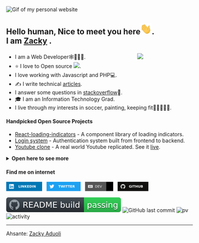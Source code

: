  <!--
**hane-smitter/hane-smitter** is a ✨ _special_ ✨ repository because its `README.md` (this file) appears on your GitHub profile.
-->

<!-- ![Website](https://i.imgur.com/O6LdF7h.gif) -->
<img height="192" width="400" src="https://raw.githubusercontent.com/hane-smitter/hane-smitter/assets/assets/site.gif" alt="Gif of my personal website" align="center" />

<h2 align="left">Hello human, Nice to meet you here<img src="https://raw.githubusercontent.com/hane-smitter/hane-smitter/assets/assets/hi.gif" height="30" />.<br />I am <a href="https://www.linkedin.com/in/zacky-aduoli" target="_blank" rel="noopener noreferrer">Zacky</a> .
 
<a href="https://github.com/hane-smitter"><img align='right' src='https://i.imgur.com/gPfOmx5.gif' width='150'></a></h2>

- I am a Web Developer🕸️👨🏽‍🔧.
- ⭐ I love to Open source <img src="https://media.giphy.com/media/WUlplcMpOCEmTGBtBW/giphy.gif" width="30" />.
- I love working with Javascript and PHP💻.
- ✍️ I write technical [articles](https://dev.to/smitterhane).
- I answer some questions in [stackoverflow](https://stackoverflow.com/users/11966906/hane-smitter)📜.
- 🎓 I am an Information Technology Grad.
- I live through my interests in soccer, painting, keeping fit🤸‍♂️🏋🏽‍♂️.

#### Handpicked Open Source Projects

- [React-loading-indicators](https://github.com/hane-smitter/react-loading-indicator) - A component library of loading indicators.
- [Login system](https://github.com/hane-smitter/MERN_login_system) - Authentication system built from frontend to backend.
- [Youtube clone](https://github.com/hane-smitter/youtube_clone) - A real world Youtube replicated. See it [live](https://yt-mimic.web.app).

<details>
  <summary><strong>Open here to see more</strong></summary>

<h4>Handpicked Articles</h4>

<ul>
<li><a href="https://dev.to/smitterhane/turn-around-your-git-mistakes-in-17-ways-2mn1">Different techniques to fix your git mistakes.</a></li>
<li><a href="https://dev.to/smitterhane/git-pull-vs-git-fetch-66m"><strong>Git pull</strong> and <strong>Git fetch</strong>. What is the difference?</a></li>
<li><a href="https://dev.to/smitterhane/avoid-relative-path-import-hell-in-react-36in">How to avoid deep relative import paths in a create-react-app application.</a></li>
<li><a href="https://dev.to/smitterhane/difference-between-joins-and-foreign-key-in-dbms-2o44">Understand the difference between <em>foreign key</em> and <em>joins</em> in a relational database.</a></li>
</ul>

<h4>Toolkit (Languages and Tools)</h4>

<p>
  <code><img height="25" src="https://raw.githubusercontent.com/hane-smitter/hane-smitter/assets/assets/javascript.png" alt="JavaScript logo" title="JavaScript"></code>
  <code><img height="25" src="https://raw.githubusercontent.com/hane-smitter/hane-smitter/assets/assets/php.png" alt="PHP logo" title="PHP"></code>
  <code><img height="25" src="https://raw.githubusercontent.com/hane-smitter/hane-smitter/assets/assets/html-5.png" alt="HTML5 logo" title="HTML5"></code>
  <code><img height="25" src="https://raw.githubusercontent.com/hane-smitter/hane-smitter/assets/assets/css-3.png" alt="CSS logo" title="CSS 3"></code>
  <code><img height="25" src="https://raw.githubusercontent.com/hane-smitter/hane-smitter/assets/assets/sass-lang.png" alt="Sass logo" title="Sass Lang"></code>
  <code><img height="25" src="https://raw.githubusercontent.com/hane-smitter/hane-smitter/assets/assets/nodejs-1.png" alt="Node.js logo" title="Node.js"></code>
  <code><img height="25" src="https://raw.githubusercontent.com/hane-smitter/hane-smitter/assets/assets/laravel.png" alt="Laravel logo" title="Laravel"></code>
  <code><img height="26" src="https://raw.githubusercontent.com/hane-smitter/hane-smitter/assets/assets/sql.png" alt="SQL logo" title="SQL"></code>
  <code><img height="25" src="https://raw.githubusercontent.com/hane-smitter/hane-smitter/assets/assets/mongodb-2.png" alt="Mongo DB" title="Mongo DB"></code>
  <code><img height="25" src="https://raw.githubusercontent.com/hane-smitter/hane-smitter/assets/assets/devops.png" alt="Devops logo" title="CI/CD"></code>
  <code><img height="25" src="https://raw.githubusercontent.com/hane-smitter/hane-smitter/assets/assets/git-logo.png" alt="Git logo" title="Git version control"></code>
  <code><img height="22" src="https://raw.githubusercontent.com/hane-smitter/hane-smitter/assets/assets/terminal-1.png" alt="Unix terminal image" title="Command line"></code>
  <code><img height="25" src="https://raw.githubusercontent.com/hane-smitter/hane-smitter/assets/assets/visual-studio-code.png" alt="Visual Code Studio" title="VS Code"></code>
  <code><img height="25" src="https://raw.githubusercontent.com/hane-smitter/hane-smitter/assets/assets/trello-logo.png" alt="Trello" title="Trello board"></code>
</p>

<br />

<a href="https://github.com/hane-smitter?tab=repositories" >
<img src="https://github-readme-stats.vercel.app/api?username=hane-smitter&count_private=true&show_icons=true&theme=blue-green&hide_rank=false&hide=stars&include_all_commits=true" alt="Zacky's github stats" /></a>&nbsp;&nbsp;<a href="https://github.com/hane-smitter" ><img src="https://github-readme-stats.vercel.app/api/top-langs/?username=hane-smitter&layout=compact&langs_count=8&theme=blue-green" alt="top languages" /></a>

</details>

#### Find me on internet

<!--
<p align='left'>
   <a href="https://www.linkedin.com/in/zacky-aduoli" target="_blank"><img height="25" src="https://raw.githubusercontent.com/hane-smitter/hane-smitter/main/img/linkedin-icon-2.svg"></a>&nbsp;&nbsp;
 <a href="https://twitter.com/SmitterHane" target="_blank"><img height="25" src="https://raw.githubusercontent.com/hane-smitter/hane-smitter/main/img/twitter-3.svg"></a>&nbsp;&nbsp;
 <a href="https://instagram.com/zacky_aduoli" target="_blank"><img height="25" src="https://raw.githubusercontent.com/hane-smitter/hane-smitter/main/img/instagram-2-1.svg"></a>&nbsp;&nbsp;
 <a href="https://www.kaggle.com/zacky-aduoli" target="_blank"><img height="25" src="https://raw.githubusercontent.com/hane-smitter/hane-smitter/main/img/Kaggle%20Icon.svg"></a>&nbsp;&nbsp;
 <a href="https://public.tableau.com/profile/zacky.aduoli#!/" target="_blank"><img height="25" src="https://raw.githubusercontent.com/hane-smitter/hane-smitter/main/img/tableau-software.svg"></a>&nbsp;&nbsp;
 <a href="https://github.com/hane-smitter" target="_blank"><img height="25" src="https://raw.githubusercontent.com/hane-smitter/hane-smitter/main/img/github-1.svg"></a>&nbsp;&nbsp;

 </p>
 -->

 <p align='left'>
   <a href="https://www.linkedin.com/in/zacky-aduoli" target="_blank"><img height="25" src="https://raw.githubusercontent.com/hane-smitter/hane-smitter/main/img/linkedin%20rect.svg"></a>&nbsp;&nbsp;
 <a href="https://twitter.com/SmitterHane" target="_blank"><img height="25" src="https://raw.githubusercontent.com/hane-smitter/hane-smitter/main/img/twitter%20rect.svg"></a>&nbsp;&nbsp;
 <a href="https://dev.to/smitterhane" target="_blank"><img height="25" src="https://raw.githubusercontent.com/hane-smitter/hane-smitter/main/img/Dev--black.svg"></a>&nbsp;&nbsp;
 <a href="https://github.com/hane-smitter" target="_blank"><img height="25" src="https://raw.githubusercontent.com/hane-smitter/hane-smitter/main/img/github%20rect.svg"></a>&nbsp;&nbsp;
 
 </p>

![build](https://raw.githubusercontent.com/hane-smitter/hane-smitter/assets/assets/badge.svg)
![GitHub last commit](https://img.shields.io/static/v1?label=last%20commit&message=today&color=cyan)
![pv](https://pageview.vercel.app/?github_user=hane-smitter)
![activity](https://img.shields.io/github/commit-activity/m/hane-smitter/react-loading-indicator?style=plastic)

---

Ahsante: [Zacky Aduoli](https://github.com/hane-smitter)
